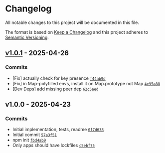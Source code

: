 # Changelog

All notable changes to this project will be documented in this file.

The format is based on [Keep a Changelog](https://keepachangelog.com/en/1.0.0/)
and this project adheres to [Semantic Versioning](https://semver.org/spec/v2.0.0.html).

## [v1.0.1](https://github.com/es-shims/Map.prototype.getOrInsertComputed/compare/v1.0.0...v1.0.1) - 2025-04-26

### Commits

- [Fix] actually check for key presence [`f44ab9d`](https://github.com/es-shims/Map.prototype.getOrInsertComputed/commit/f44ab9debaac8a48327ca971f1f5b13e65c3815f)
- [Fix] in Map-polyfilled envs, install it on Map.prototype not Map [`4e95a88`](https://github.com/es-shims/Map.prototype.getOrInsertComputed/commit/4e95a88da4671060603bcd6eec5a2f328de7d189)
- [Dev Deps] add missing peer dep [`62c5aed`](https://github.com/es-shims/Map.prototype.getOrInsertComputed/commit/62c5aed7771b32c01f14c0a0eabb820026a74b4f)

## v1.0.0 - 2025-04-23

### Commits

- Initial implementation, tests, readme [`0f7d638`](https://github.com/es-shims/Map.prototype.getOrInsertComputed/commit/0f7d638e7b954f4716239639b47df7191a0dd7f6)
- Initial commit [`57a3f51`](https://github.com/es-shims/Map.prototype.getOrInsertComputed/commit/57a3f51734876af23d1298a642b68a931a527f4e)
- npm init [`fbd4ab9`](https://github.com/es-shims/Map.prototype.getOrInsertComputed/commit/fbd4ab971c5054a824296ddaef458842f4e441d7)
- Only apps should have lockfiles [`c5ebf75`](https://github.com/es-shims/Map.prototype.getOrInsertComputed/commit/c5ebf75e09c5eb41a31c3bf0dc62d823f7836bb2)
